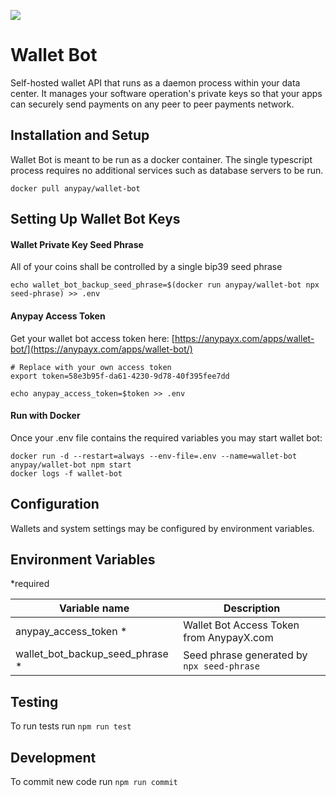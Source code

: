 ![](https://doge.bitcoinfiles.org/ea8205469186c12f6b23866d3ef50ab84f6f6b82dab43075e0229ab32ca6f5bc)

# Wallet Bot

Self-hosted wallet API that runs as a daemon process within your data center. It manages your software operation's private keys so that your apps can securely send payments on any peer to peer payments network.

## Installation and Setup

Wallet Bot is meant to be run as a docker container. The single typescript process requires no additional services such as database servers to be run.

`docker pull anypay/wallet-bot`

## Setting Up Wallet Bot Keys

#### Wallet Private Key Seed Phrase

All of your coins shall be controlled by a single bip39 seed phrase
```
echo wallet_bot_backup_seed_phrase=$(docker run anypay/wallet-bot npx seed-phrase) >> .env
```

#### Anypay Access Token
Get your wallet bot access token here: [https://anypayx.com/apps/wallet-bot/](https://anypayx.com/apps/wallet-bot/)

```
# Replace with your own access token
export token=58e3b95f-da61-4230-9d78-40f395fee7dd 

echo anypay_access_token=$token >> .env
```

#### Run with Docker

Once your .env file contains the required variables you may start wallet bot:

```
docker run -d --restart=always --env-file=.env --name=wallet-bot anypay/wallet-bot npm start
docker logs -f wallet-bot
```

## Configuration

Wallets and system settings may be configured by environment variables.

## Environment Variables

*required

| Variable name                         | Description                   |
|---------------------------------------|-------------------------------|
| anypay_access_token *                 | Wallet Bot Access Token from AnypayX.com |
| wallet_bot_backup_seed_phrase *	  		| Seed phrase generated by `npx seed-phrase` |


## Testing

To run tests run `npm run test`

## Development

To commit new code run `npm run commit`


